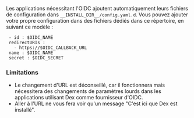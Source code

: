 Les applications nécessitant l'OIDC ajoutent automatiquement leurs fichiers de configuration dans `__INSTALL_DIR__/config.yaml.d`.
Vous pouvez ajouter votre propre configuration dans des fichiers dédiés dans ce répertoire, en suivant ce modèle :

```
 - id : $OIDC_NAME 
 redirectURIs :
   - https://$OIDC_CALLBACK_URL
 name : $OIDC_NAME
 secret : $OIDC_SECRET
```

### Limitations

   * Le changement d'URL est déconseillé, car il fonctionnera mais nécessitera des changements de paramètres lourds dans les applications utilisant Dex comme fournisseur d'OIDC.
   * Aller à l'URL ne vous fera voir qu'un message "C'est ici que Dex est installé".
